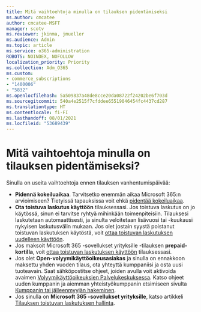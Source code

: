 ```yaml
---
title: Mitä vaihtoehtoja minulla on tilauksen pidentämiseksi
ms.author: cmcatee
author: cmcatee-MSFT
manager: scotv
ms.reviewer: jkinma, jmueller
ms.audience: Admin
ms.topic: article
ms.service: o365-administration
ROBOTS: NOINDEX, NOFOLLOW
localization_priority: Priority
ms.collection: Adm_O365
ms.custom:
- commerce_subscriptions
- "1400006"
- "5832"
ms.openlocfilehash: 5a509837a48de8cce20da08722f24202be6f703d
ms.sourcegitcommit: 540a4e2515f7cfddee65519046454fc4437cd287
ms.translationtype: HT
ms.contentlocale: fi-FI
ms.lasthandoff: 08/01/2021
ms.locfileid: "53689439"
---
```

# <a name="what-are-my-options-to-extend"></a>Mitä vaihtoehtoja minulla on tilauksen pidentämiseksi?

Sinulla on useita vaihtoehtoja ennen tilauksen vanhentumispäivää:

- **Pidennä kokeiluaikaa**.  Tarvitsetko enemmän aikaa Microsoft 365:n arvioimiseen? Tietyissä tapauksissa voit ehkä  [pidentää kokeiluaikaa](https://docs.microsoft.com/microsoft-365/commerce/extend-your-trial).  
- **Ota toistuva laskutus käyttöön** tilauksessasi. Jos toistuva laskutus on jo käytössä, sinun ei tarvitse ryhtyä mihinkään toimenpiteisiin. Tilauksesi laskutetaan automaattisesti, ja sinulta veloitetaan lisävuosi tai -kuukausi nykyisen laskutusvälin mukaan. Jos olet jostain syystä poistanut toistuvan laskutuksen käytöstä, voit  [ottaa toistuvan laskutuksen uudelleen käyttöön](https://docs.microsoft.com/microsoft-365/commerce/subscriptions/renew-your-subscription).
- Jos maksoit Microsoft 365 -sovellukset yrityksille -tilauksen  **prepaid-kortilla**, voit  [ottaa toistuvan laskutuksen käyttöön](https://docs.microsoft.com/microsoft-365/commerce/subscriptions/renew-your-subscription)  tilauksessasi.
- Jos olet  **Open-volyymikäyttöoikeusasiakas** ja sinulla on ennakkoon maksettu yhden vuoden tilaus, ota yhteyttä kumppaniisi ja osta uusi tuoteavain. Saat sähköpostitse ohjeet, joiden avulla voit aktivoida avaimen  [Volyymikäyttöoikeuksien Palvelukeskuksessa](https://go.microsoft.com/fwlink/p/?LinkID=282016). Katso ohjeet uuden kumppanin ja aiemman yhteistyökumppanin etsimiseen sivulta  [Kumppanin tai jälleenmyyjän hakeminen](https://docs.microsoft.com/microsoft-365/admin/manage/find-your-partner-or-reseller).
- Jos sinulla on  **Microsoft 365 -sovellukset yrityksille**, katso artikkeli  [Tilauksen toistuvan laskutuksen hallinta](https://docs.microsoft.com/microsoft-365/commerce/subscriptions/renew-your-subscription).
